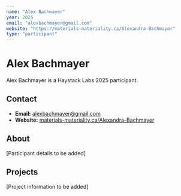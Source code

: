 ```yaml
---
name: "Alex Bachmayer"
year: 2025
email: "alexbachmayer@gmail.com"
website: "https://materials-materiality.ca/Alexandra-Bachmayer"
type: "participant"
---
```


# Alex Bachmayer

Alex Bachmayer is a Haystack Labs 2025 participant.

## Contact
- **Email:** alexbachmayer@gmail.com
- **Website:** [materials-materiality.ca/Alexandra-Bachmayer](https://materials-materiality.ca/Alexandra-Bachmayer)

## About

[Participant details to be added]

## Projects

[Project information to be added] 